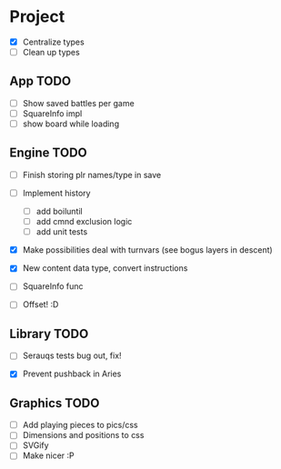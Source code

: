 # Project

-[X] Centralize types
-[ ] Clean up types

## App TODO

-[ ] Show saved battles per game
-[ ] SquareInfo impl
-[ ] show board while loading

## Engine TODO

-[ ] Finish storing plr names/type in save
-[ ] Implement history
    -[ ] add boiluntil
    -[ ] add cmnd exclusion logic
    -[ ] add unit tests
-[x] Make possibilities deal with turnvars (see bogus layers in descent)
-[x] New content data type, convert instructions
-[ ] SquareInfo func
-[ ] Offset! :D


## Library TODO

-[ ] Serauqs tests bug out, fix!
-[x] Prevent pushback in Aries


## Graphics TODO

-[ ] Add playing pieces to pics/css
-[ ] Dimensions and positions to css
-[ ] SVGify
-[ ] Make nicer :P
